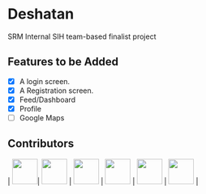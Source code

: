 # Deshatan
SRM Internal SIH team-based finalist project

## Features to be Added

- [x] A login screen.
- [x] A Registration screen.
- [x] Feed/Dashboard
- [x] Profile
- [ ] Google Maps

## Contributors

| [<img src="https://github.com/johanjoseph02.png?size=50" width="50"/>](https://github.com/johanjoseph02)| [<img src="https://github.com/SHAY2407.png?size=50" width="50"/>](https://github.com/SHAY2407) | [<img src="https://github.com/Balajithegr8.png?size=50" width="50"/>](https://github.com/Balajithegr8) | [<img src="https://github.com/Dhruvch1244.png?size=50" width="50"/>](https://github.com/Dhruvch1244) | [<img src="https://github.com/IshanManglik.png?size=50" width="50"/>](https://github.com/IshanManglik) | [<img src="https://github.com/Sanchita1304.png?size=50" width="50"/>](https://github.com/Sanchita1304) |
